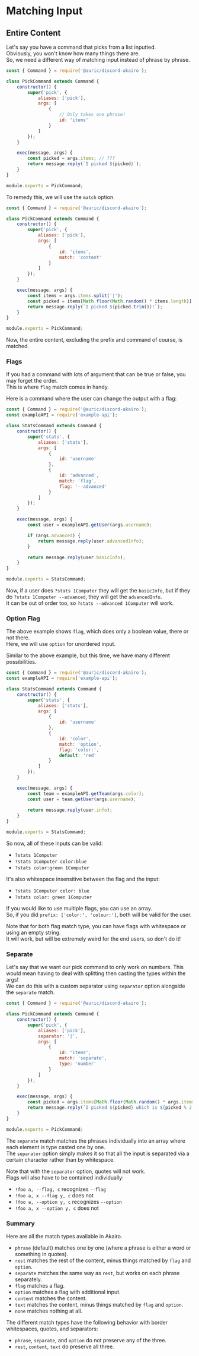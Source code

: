 # Matching Input

## Entire Content

Let's say you have a command that picks from a list inputted.  
Obviously, you won't know how many things there are.  
So, we need a different way of matching input instead of phrase by phrase.  

```js
const { Command } = require('@auric/discord-akairo');

class PickCommand extends Command {
    constructor() {
        super('pick', {
            aliases: ['pick'],
            args: [
                {
                    // Only takes one phrase!
                    id: 'items'
                }
            ]
        });
    }

    exec(message, args) {
        const picked = args.items; // ???
        return message.reply(`I picked ${picked}`);
    }
}

module.exports = PickCommand;
```

To remedy this, we will use the `match` option.  

```js
const { Command } = require('@auric/discord-akairo');

class PickCommand extends Command {
    constructor() {
        super('pick', {
            aliases: ['pick'],
            args: [
                {
                    id: 'items',
                    match: 'content'
                }
            ]
        });
    }

    exec(message, args) {
        const items = args.items.split('|');
        const picked = items[Math.floor(Math.random() * items.length)]
        return message.reply(`I picked ${picked.trim()}!`);
    }
}

module.exports = PickCommand;
```

Now, the entire content, excluding the prefix and command of course, is matched.

### Flags

If you had a command with lots of argument that can be true or false, you may forget the order.  
This is where `flag` match comes in handy.  

Here is a command where the user can change the output with a flag:  

```js
const { Command } = require('@auric/discord-akairo');
const exampleAPI = require('example-api');

class StatsCommand extends Command {
    constructor() {
        super('stats', {
            aliases: ['stats'],
            args: [
                {
                    id: 'username'
                },
                {
                    id: 'advanced',
                    match: 'flag',
                    flag: '--advanced'
                }
            ]
        });
    }

    exec(message, args) {
        const user = exampleAPI.getUser(args.username);

        if (args.advanced) {
            return message.reply(user.advancedInfo);
        }

        return message.reply(user.basicInfo);
    }
}

module.exports = StatsCommand;
```

Now, if a user does `?stats 1Computer` they will get the `basicInfo`, but if they do `?stats 1Computer --advanced`, they will get the `advancedInfo`.  
It can be out of order too, so `?stats --advanced 1Computer` will work.  

### Option Flag

The above example shows `flag`, which does only a boolean value, there or not there.  
Here, we will use `option` for unordered input.  

Similar to the above example, but this time, we have many different possibilities.  

```js
const { Command } = require('@auric/discord-akairo');
const exampleAPI = require('example-api');

class StatsCommand extends Command {
    constructor() {
        super('stats', {
            aliases: ['stats'],
            args: [
                {
                    id: 'username'
                },
                {
                    id: 'color',
                    match: 'option',
                    flag: 'color:',
                    default: 'red'
                }
            ]
        });
    }

    exec(message, args) {
        const team = exampleAPI.getTeam(args.color);
        const user = team.getUser(args.username);
        
        return message.reply(user.info);
    }
}

module.exports = StatsCommand;
```

So now, all of these inputs can be valid:  

- `?stats 1Computer`
- `?stats 1Computer color:blue`
- `?stats color:green 1Computer`

It's also whitespace insensitive between the flag and the input:  

- `?stats 1Computer color: blue`
- `?stats color: green 1Computer`

If you would like to use multiple flags, you can use an array.  
So, if you did `prefix: ['color:', 'colour:']`, both will be valid for the user.  

Note that for both flag match type, you can have flags with whitespace or using an empty string.  
It will work, but will be extremely weird for the end users, so don't do it!  

### Separate

Let's say that we want our pick command to only work on numbers.
This would mean having to deal with splitting then casting the types within the args!  
We can do this with a custom separator using `separator` option alongside the `separate` match.  

```js
const { Command } = require('@auric/discord-akairo');

class PickCommand extends Command {
    constructor() {
        super('pick', {
            aliases: ['pick'],
            separator: '|',
            args: [
                {
                    id: 'items',
                    match: 'separate',
                    type: 'number'
                }
            ]
        });
    }

    exec(message, args) {
        const picked = args.items[Math.floor(Math.random() * args.items.length)]
        return message.reply(`I picked ${picked} which is ${picked % 2 === 0 ? 'even' : 'odd'}!`);
    }
}

module.exports = PickCommand;
```

The `separate` match matches the phrases individually into an array where each element is type casted one by one.  
The `separator` option simply makes it so that all the input is separated via a certain character rather than by whitespace.  

Note that with the `separator` option, quotes will not work.  
Flags will also have to be contained individually:  

- `!foo a, --flag, c` recognizes `--flag`
- `!foo a, x --flag y, c` does not
- `!foo a, --option y, c` recognizes `--option`
- `!foo a, x --option y, c` does not

### Summary

Here are all the match types available in Akairo.  

- `phrase` (default) matches one by one (where a phrase is either a word or something in quotes).
- `rest` matches the rest of the content, minus things matched by `flag` and `option`.
- `separate` matches the same way as `rest`, but works on each phrase separately.
- `flag` matches a flag.
- `option` matches a flag with additional input.
- `content` matches the content.
- `text` matches the content, minus things matched by `flag` and `option`.
- `none` matches nothing at all.

The different match types have the following behavior with border whitespaces, quotes, and separators:  

- `phrase`, `separate`, and `option` do not preserve any of the three.  
- `rest`, `content`, `text` do preserve all three.  
